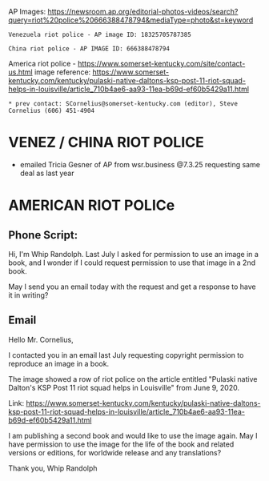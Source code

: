   AP Images: https://newsroom.ap.org/editorial-photos-videos/search?query=riot%20police%20666388478794&mediaType=photo&st=keyword

    Venezuela riot police - AP image ID: 18325705787385

    China riot police - AP IMAGE ID: 666388478794

  America riot police - https://www.somerset-kentucky.com/site/contact-us.html image reference: https://www.somerset-kentucky.com/kentucky/pulaski-native-daltons-ksp-post-11-riot-squad-helps-in-louisville/article_710b4ae6-aa93-11ea-b69d-ef60b5429a11.html

    * prev contact: SCornelius@somerset-kentucky.com (editor), Steve Cornelius (606) 451-4904

# VENEZ / CHINA RIOT POLICE
* emailed Tricia Gesner of AP from wsr.business @7.3.25 requesting same deal as last year

# AMERICAN RIOT POLICe

## Phone Script:
Hi, I'm Whip Randolph. Last July I asked for permission to use an image in a book, and I wonder if I could request permission to use that image in a 2nd book.

May I send you an email today with the request and get a response to have it in writing?

## Email

Hello Mr. Cornelius,

I contacted you in an email last July requesting copyright permission to reproduce an image in a book. 

The image showed a row of riot police on the article entitled "Pulaski native Dalton's KSP Post 11 riot squad helps in Louisville" from June 9, 2020.

Link:
https://www.somerset-kentucky.com/kentucky/pulaski-native-daltons-ksp-post-11-riot-squad-helps-in-louisville/article_710b4ae6-aa93-11ea-b69d-ef60b5429a11.html

I am publishing a second book and would like to use the image again. May I have permission to use the image for the life of the book and related versions or editions, for worldwide release and any translations?

Thank you,
Whip Randolph
